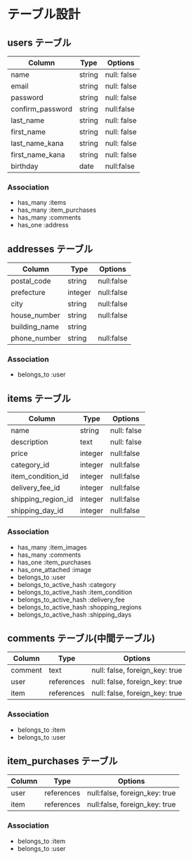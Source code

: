 
# テーブル設計

## users テーブル

| Column   | Type   | Options     |
| -------- | ------ | ----------- |
| name     | string | null: false |
| email    | string | null: false |
| password | string | null: false |
| confirm_password | string | null:false |
| last_name  | string | null: false |
| first_name | string | null: false |
| last_name_kana | string | null: false |
| first_name_kana | string | null: false |
| birthday | date | null:false |

### Association

- has_many :items
- has_many :item_purchases
- has_many :comments
- has_one :address

## addresses テーブル

| Column  | Type    | Options                        |
| ------- | ------- | ------------------------------ |
| postal_code | string | null:false |
| prefecture | integer | null:false |
| city | string | null:false |
| house_number | string | null:false |
| building_name | string |
| phone_number | string | null:false |

### Association
- belongs_to :user

## items テーブル

| Column  | Type    | Options                        |
| ------- | ------- | ------------------------------ |
| name | string | null: false |
| description | text | null: false |
| price | integer | null:false |
| category_id | integer | null:false |
| item_condition_id | integer | null:false |
| delivery_fee_id | integer | null:false |
| shipping_region_id | integer | null:false |
| shipping_day_id | integer | null:false |


### Association

- has_many :item_images
- has_many :comments
- has_one  :item_purchases
- has_one_attached :image
- belongs_to :user
- belongs_to_active_hash :category
- belongs_to_active_hash :item_condition
- belongs_to_active_hash :delivery_fee
- belongs_to_active_hash :shopping_regions
- belongs_to_active_hash :shipping_days

## comments テーブル(中間テーブル)

| Column  | Type    | Options                        |
| ------- | ------- | ------------------------------ |
| comment | text | null: false, foreign_key: true |
| user | references | null: false, foreign_key: true |
| item | references | null: false, foreign_key: true |

### Association

- belongs_to :item
- belongs_to :user

## item_purchases テーブル

| Column  | Type    | Options                        |
| ------- |  ------- | ------------------------------ |
| user | references | null:false, foreign_key: true |
| item | references | null:false, foreign_key: true |

### Association

- belongs_to :item
- belongs_to :user